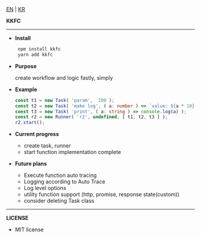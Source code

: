 [EN](https://github.com/load28/kkfc) | [KR](https://github.com/load28/kkfc/blob/master/README_kr.md)

**KKFC**
****

* **Install**

   ```bash
    npm install kkfc
    yarn add kkfc
   ```

* **Purpose**

    create workflow and logic fastly, simply
    
    
* **Example**
    
    ```ts
    const t1 = new Task( 'param',  200 );
    const t2 = new Task( 'make log', ( a: number ) => `value: ${a * 10}` );
    const t3 = new Task( 'print', ( a: string ) => console.log(a) );
    const r2 = new Runner( 'r2', undefined, [ t1, t2, t3 ] );
    r2.start();  
    ```
  
* **Current progress**

    * create task, runner
    * start function implementation complete 
    
* **Future plans**

    * Execute function auto tracing
    * Logging according to Auto Trace
    * Log level options
    * utility function support (http, promise, response state(custom))
    * consider deleting Task class

***

**LICENSE**
    
  * MIT license
